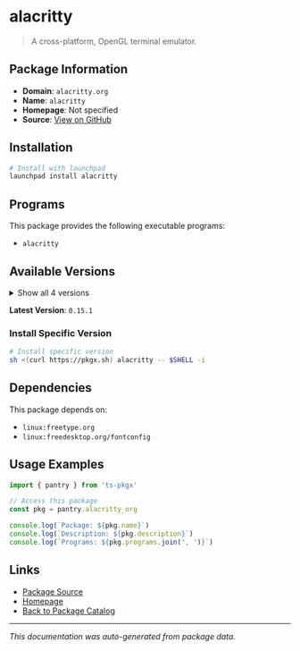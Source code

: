 # alacritty

> A cross-platform, OpenGL terminal emulator.

## Package Information

- **Domain**: `alacritty.org`
- **Name**: `alacritty`
- **Homepage**: Not specified
- **Source**: [View on GitHub](https://github.com/pkgxdev/pantry/tree/main/projects/alacritty.org/package.yml)

## Installation

```bash
# Install with launchpad
launchpad install alacritty
```

## Programs

This package provides the following executable programs:

- `alacritty`

## Available Versions

<details>
<summary>Show all 4 versions</summary>

- `0.15.1`, `0.15.0`, `0.14.0`, `0.13.2`

</details>

**Latest Version**: `0.15.1`

### Install Specific Version

```bash
# Install specific version
sh <(curl https://pkgx.sh) alacritty -- $SHELL -i
```

## Dependencies

This package depends on:

- `linux:freetype.org`
- `linux:freedesktop.org/fontconfig`

## Usage Examples

```typescript
import { pantry } from 'ts-pkgx'

// Access this package
const pkg = pantry.alacritty_org

console.log(`Package: ${pkg.name}`)
console.log(`Description: ${pkg.description}`)
console.log(`Programs: ${pkg.programs.join(', ')}`)
```

## Links

- [Package Source](https://github.com/pkgxdev/pantry/tree/main/projects/alacritty.org/package.yml)
- [Homepage](#)
- [Back to Package Catalog](../package-catalog.md)

---

*This documentation was auto-generated from package data.*
